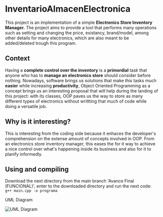 # InventarioAlmacenElectronica
This project is an implementation of a simple **Electronics Store Inventory Manager.** The project aims to provide a tool that performs many operations such as setting and changing the price, existancy, brand/model, among other details for many electronics, which are also meant to be added/deleted trough this program. 

## Context
Having a **complete control over the inventory** is a **primordial** task that anyone who has to **manage an electronics store** should consider before nothing. Nowadays, software brings us solutions that make this tasks much **easier** while increasing **productivity**, Object Oriented Programming as a concept brings us an interesting proposal that will help during the landing of this project: with its classes, OOP paves us the way to store as many different types of electronics without writtting that much of code while doing a versatile job.

## Why is it interesting?
This is interesting from the coding side because it enhaces the developer's comprehension on the extense amount of concepts involved in OOP. From an electronics store inventory manager, this eases the for it way to achieve a nice control over what's happening inside its business and also for it to planify informedly.

## Using and compiling
Download the next directory from the main branch 'Avance Final (FUNCIONAL)', enter to the downloaded directory and run the next code:
`g++ main.cpp -o programa`

UML Diagram

![UML Diagram](https://github.com/user-attachments/assets/c5597203-2ca5-4a71-a764-2564786fb006)

